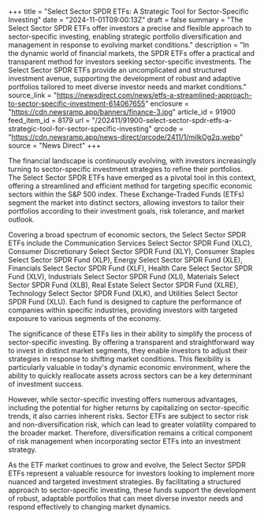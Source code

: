 +++
title = "Select Sector SPDR ETFs: A Strategic Tool for Sector-Specific Investing"
date = "2024-11-01T09:00:13Z"
draft = false
summary = "The Select Sector SPDR ETFs offer investors a precise and flexible approach to sector-specific investing, enabling strategic portfolio diversification and management in response to evolving market conditions."
description = "In the dynamic world of financial markets, the SPDR ETFs offer a practical and transparent method for investors seeking sector-specific investments. The Select Sector SPDR ETFs provide an uncomplicated and structured investment avenue, supporting the development of robust and adaptive portfolios tailored to meet diverse investor needs and market conditions."
source_link = "https://newsdirect.com/news/etfs-a-streamlined-approach-to-sector-specific-investment-614067655"
enclosure = "https://cdn.newsramp.app/banners/finance-3.jpg"
article_id = 91900
feed_item_id = 8179
url = "/202411/91900-select-sector-spdr-etfs-a-strategic-tool-for-sector-specific-investing"
qrcode = "https://cdn.newsramp.app/news-direct/qrcode/2411/1/milkOg2q.webp"
source = "News Direct"
+++

<p>The financial landscape is continuously evolving, with investors increasingly turning to sector-specific investment strategies to refine their portfolios. The Select Sector SPDR ETFs have emerged as a pivotal tool in this context, offering a streamlined and efficient method for targeting specific economic sectors within the S&P 500 index. These Exchange-Traded Funds (ETFs) segment the market into distinct sectors, allowing investors to tailor their portfolios according to their investment goals, risk tolerance, and market outlook.</p><p>Covering a broad spectrum of economic sectors, the Select Sector SPDR ETFs include the Communication Services Select Sector SPDR Fund (XLC), Consumer Discretionary Select Sector SPDR Fund (XLY), Consumer Staples Select Sector SPDR Fund (XLP), Energy Select Sector SPDR Fund (XLE), Financials Select Sector SPDR Fund (XLF), Health Care Select Sector SPDR Fund (XLV), Industrials Select Sector SPDR Fund (XLI), Materials Select Sector SPDR Fund (XLB), Real Estate Select Sector SPDR Fund (XLRE), Technology Select Sector SPDR Fund (XLK), and Utilities Select Sector SPDR Fund (XLU). Each fund is designed to capture the performance of companies within specific industries, providing investors with targeted exposure to various segments of the economy.</p><p>The significance of these ETFs lies in their ability to simplify the process of sector-specific investing. By offering a transparent and straightforward way to invest in distinct market segments, they enable investors to adjust their strategies in response to shifting market conditions. This flexibility is particularly valuable in today's dynamic economic environment, where the ability to quickly reallocate assets across sectors can be a key determinant of investment success.</p><p>However, while sector-specific investing offers numerous advantages, including the potential for higher returns by capitalizing on sector-specific trends, it also carries inherent risks. Sector ETFs are subject to sector risk and non-diversification risk, which can lead to greater volatility compared to the broader market. Therefore, diversification remains a critical component of risk management when incorporating sector ETFs into an investment strategy.</p><p>As the ETF market continues to grow and evolve, the Select Sector SPDR ETFs represent a valuable resource for investors looking to implement more nuanced and targeted investment strategies. By facilitating a structured approach to sector-specific investing, these funds support the development of robust, adaptable portfolios that can meet diverse investor needs and respond effectively to changing market dynamics.</p>
